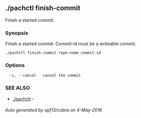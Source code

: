 ## ./pachctl finish-commit

Finish a started commit.

### Synopsis


Finish a started commit. Commit-id must be a writeable commit.

```
./pachctl finish-commit repo-name commit-id
```

### Options

```
  -c, --cancel   cancel the commit
```

### SEE ALSO
* [./pachctl](./pachctl.md)	 - 

###### Auto generated by spf13/cobra on 4-May-2016
